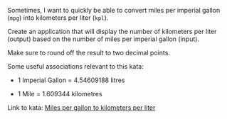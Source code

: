 Sometimes, I want to quickly be able to convert miles per imperial gallon (`mpg`) into kilometers per liter (`kpl`).

Create an application that will display the number of kilometers per liter (output) based on the number of miles per imperial gallon (input).

Make sure to round off the result to two decimal points.

Some useful associations relevant to this kata:

- 1 Imperial Gallon = 4.54609188 litres

- 1 Mile = 1.609344 kilometres

Link to kata: [Miles per gallon to kilometers per liter](https://www.codewars.com/kata/557b5e0bddf29d861400005d)